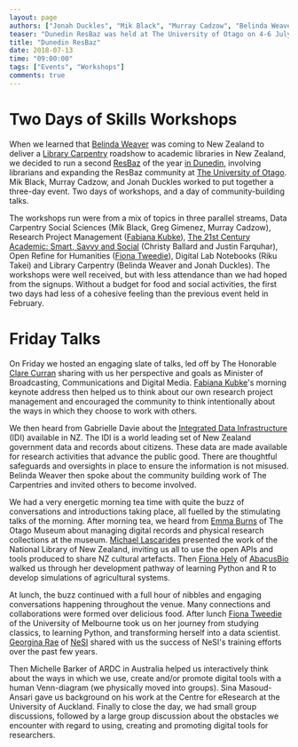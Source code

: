 ```yaml
---
layout: page
authors: ["Jonah Duckles", "Mik Black", "Murray Cadzow", "Belinda Weaver"]
teaser: "Dunedin ResBaz was held at The University of Otago on 4-6 July, 2018."
title: "Dunedin ResBaz"
date: 2018-07-13
time: "09:00:00"
tags: ["Events", "Workshops"]
comments: true
---
```


# Two Days of Skills Workshops 

When we learned that [Belinda Weaver](https://twitter.com/cloudaus) was coming to New Zealand to deliver a [Library Carpentry](https://librarycarpentry.org) roadshow to academic libraries in New Zealand, we decided to run a second [ResBaz](https://resbaz.github.io/resbaz2018/) of the year [in Dunedin](https://resbaz.github.io/resbaz2018/dunedin/), involving librarians and expanding the ResBaz community at [The University of Otago](https://www.otago.ac.nz/). Mik Black, Murray Cadzow, and Jonah Duckles worked to put together a three-day event. Two days of workshops, and a day of community-building talks.

The workshops run were from a mix of topics in three parallel streams, Data Carpentry Social Sciences (Mik Black, Greg Gimenez, Murray Cadzow), Research Project Management ([Fabiana Kubke](https://twitter.com/kubke)), [The 21st Century Academic: Smart, Savvy and Social](https://github.com/Shiobhan/21CAsss/blob/master/21cass.md) (Christy Ballard and Justin Farquhar), Open Refine for Humanities ([Fiona Tweedie](https://twitter.com/FCTweedie)), Digital Lab Notebooks (Riku Takei) and Library Carpentry (Belinda Weaver and Jonah Duckles). The workshops were well received, but with less attendance than we had hoped from the signups. Without a budget for food and social activities, the first two days had less of a cohesive feeling than the previous event held in February. 

# Friday Talks

On Friday we hosted an engaging slate of talks, led off by The Honorable [Clare Curran](https://twitter.com/clarecurranmp) sharing with us her perspective and goals as Minister of Broadcasting, Communications and Digital Media. [Fabiana Kubke](https://twitter.com/kubke)'s morning keynote address then helped us to think about our own research project management and encouraged the community to think intentionally about the ways in which they choose to work with others. 

We then heard from Gabrielle Davie about the [Integrated Data Infrastructure](http://archive.stats.govt.nz/browse_for_stats/snapshots-of-nz/integrated-data-infrastructure.aspx) (IDI) available in NZ. The IDI is a world leading set of New Zealand government data and records about citizens. These data are made available for research activities that advance the public good. There are thoughtful safeguards and oversights in place to ensure the information is not misused. Belinda Weaver then spoke about the community building work of The Carpentries and invited others to become involved.

We had a very energetic morning tea time with quite the buzz of conversations and introductions taking place, all fuelled by the stimulating talks of the morning. After morning tea, we heard from [Emma Burns](http://otagomuseum.nz/blog/profile/emma-burns) of The Otago Museum about managing digital records and physical research collections at the museum. [Michael Lascarides](https://twitter.com/mlascarides) presented the work of the National Library of New Zealand, inviting us all to use the open APIs and tools produced to share NZ cultural artefacts. Then [Fiona Hely](http://www.abacusbio.com/people/fiona-hely/) of [AbacusBio](http://www.abacusbio.com/) walked us through her development pathway of learning Python and R to develop simulations of agricultural systems. 

At lunch, the buzz continued with a full hour of nibbles and engaging conversations happening throughout the venue. Many connections and collaborations were formed over delicious food. After lunch [Fiona Tweedie](https://twitter.com/fctweedie) of the University of Melbourne took us on her journey from studying classics, to learning Python, and transforming herself into a data scientist. [Georgina Rae](https://www.nesi.org.nz/team-member/3351) of [NeSI](https://nesi.org.nz) shared with us the success of NeSI's training efforts over the past few years. 

Then Michelle Barker of ARDC in Australia helped us interactively think about the ways in which we use, create and/or promote digital tools with a human Venn-diagram (we physically moved into groups). Sina Masoud-Ansari gave us background on his work at the Centre for eResearch at the University of Auckland. Finally to close the day, we had small group discussions, followed by a large group discussion about the obstacles we encounter with regard to using, creating and promoting digital tools for researchers. 
